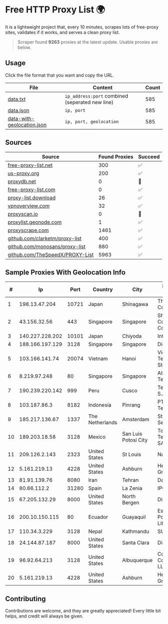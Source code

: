 
# Free HTTP Proxy List 🌍

It is a lightweight project that, every 10 minutes, scrapes lots of free-proxy sites, validates if it works, and serves a clean proxy list.


> Scraper found **9263** proxies at the latest update. Usable proxies are below.

## Usage

Click the file format that you want and copy the URL.


|File|Content|Count|
|----|-------|-----|
|[data.txt](https://raw.githubusercontent.com/themiralay/Proxy-List-World/master/data.txt)|`ip_address:port` combined (seperated new line)|585|
|[data.json](https://raw.githubusercontent.com/themiralay/Proxy-List-World/master/data.json)|`ip, port`|585|
|[data-with-geolocation.json](https://raw.githubusercontent.com/themiralay/Proxy-List-World/master/data-with-geolocation.json)|`ip, port, geolocation`|585|

## Sources

|Source|Found Proxies|Succeed|
|------|-------------|-------|
|[free-proxy-list.net](https://free-proxy-list.net)|300|✅|
|[us-proxy.org](https://www.us-proxy.org)|200|✅|
|[proxydb.net](http://proxydb.net)|0|🚫|
|[free-proxy-list.com](https://free-proxy-list.com/?page=&port=&type%5B%5D=http&type%5B%5D=https&up_time=0&search=Search)|0|✅|
|[proxy-list.download](https://www.proxy-list.download/HTTP)|26|✅|
|[vpnoverview.com](https://vpnoverview.com/privacy/anonymous-browsing/free-proxy-servers)|32|✅|
|[proxyscan.io](https://www.proxyscan.io)|0|🚫|
|[proxylist.geonode.com](https://proxylist.geonode.com/api/proxy-list?limit=300&page=1&sort_by=lastChecked&sort_type=desc&protocols=http,https)|1|✅|
|[proxyscrape.com](https://api.proxyscrape.com/v2/?request=displayproxies&protocol=http&timeout=10000&country=all&ssl=all&anonymity=all)|1461|✅|
|[github.com/clarketm/proxy-list](https://raw.githubusercontent.com/clarketm/proxy-list/master/proxy-list-raw.txt)|400|✅|
|[github.com/monosans/proxy-list](https://raw.githubusercontent.com/monosans/proxy-list/main/proxies/http.txt)|880|✅|
|[github.com/TheSpeedX/PROXY-List](https://raw.githubusercontent.com/TheSpeedX/PROXY-List/master/http.txt)|5963|✅|


## Sample Proxies With Geolocation Info

|#|Ip|Port|Country|City|Internet Service Provider|
|-|--|----|-------|----|-------------------------|
|1|198.13.47.204|10721|Japan|Shinagawa|The Constant Company, LLC|
|2|43.156.32.56|443|Singapore|Singapore|Shenzhen Tencent Computer Systems Company Limited|
|3|140.227.228.202|10101|Japan|Chiyoda|InfoSphere|
|4|188.166.197.129|3128|Singapore|Singapore|DigitalOcean, LLC|
|5|103.166.141.74|20074|Vietnam|Hanoi|Viet NAM Cloud Technology Joint Stock Company|
|6|8.219.97.248|80|Singapore|Singapore|Alibaba (US) Technology Co., Ltd.|
|7|190.239.220.142|999|Peru|Cusco|Telefonica del Peru S.A.A.|
|8|103.187.86.3|8182|Indonesia|Pinrang|PT Satunol Digital Teknologi|
|9|185.217.136.67|1337|The Netherlands|Amsterdam|Stallion Network Services Limited|
|10|189.203.18.58|3128|Mexico|San Luis Potosí City|Total Play Telecomunicaciones SA De CV|
|11|209.126.2.143|2323|United States|St Louis|Nubes, LLC|
|12|5.161.219.13|4228|United States|Ashburn|Hetzner Online GmbH|
|13|81.91.139.76|8080|Iran|Tehran|Datak Company LLC|
|14|80.66.112.2|31280|Spain|La Zenia|IPORIUM|
|15|67.205.132.29|8000|United States|North Bergen|DigitalOcean, LLC|
|16|200.10.150.115|80|Ecuador|Guayaquil|Escuela Superior Politecnica del Litoral|
|17|110.34.3.229|3128|Nepal|Kathmandu|SUBISU C7|
|18|24.144.87.187|8000|United States|Santa Clara|DigitalOcean, LLC|
|19|96.92.64.213|3128|United States|Albuquerque|Comcast Cable Communications, LLC|
|20|5.161.219.13|4228|United States|Ashburn|Hetzner Online GmbH|



## Contributing

Contributions are welcome, and they are greatly appreciated! Every
little bit helps, and credit will always be given.

